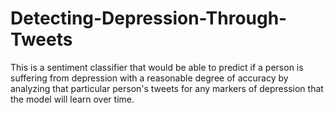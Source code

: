 # Detecting-Depression-Through-Tweets
This is a sentiment classifier that would be able to predict if a person is suffering from depression with a reasonable degree of accuracy by analyzing that particular person's tweets for any markers of depression that the model will learn over time.
